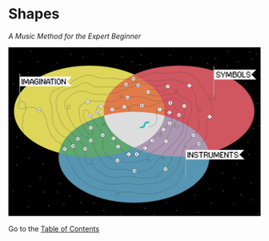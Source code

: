 # Shapes

_A Music Method for the Expert Beginner_

![shapes world map](map/map.png)



Go to the [Table of Contents](contents)  
